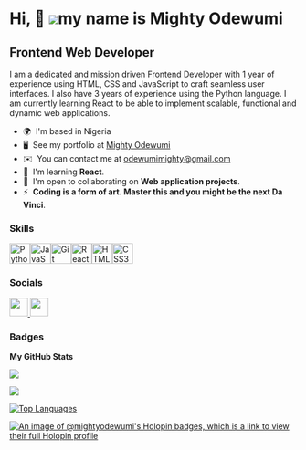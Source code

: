 Hi, 👋 ![](https://user-images.githubusercontent.com/18350557/176309783-0785949b-9127-417c-8b55-ab5a4333674e.gif)my name is Mighty Odewumi
======================================================================================================================================

Frontend Web Developer
----------------------

I am a dedicated and mission driven Frontend Developer with 1 year of experience using HTML, CSS and JavaScript to craft seamless user interfaces. I also have 3 years of experience using the Python language. I am currently learning React to be able to implement scalable, functional and dynamic web applications.

* 🌍  I'm based in Nigeria
* 🖥️  See my portfolio at [Mighty Odewumi](http://mighty-odewumi.w3spaces.com/portfolio-pdagl.html)
* ✉️  You can contact me at [odewumimighty@gmail.com](mailto:odewumimighty@gmail.com)
* 🧠  I'm learning **React**.
* 🤝  I'm open to collaborating on **Web application projects**.
* ⚡  **Coding is a form of art. Master this and you might be the next Da Vinci**.

### Skills


<p align="left">
<a href="https://www.python.org/" target="_blank" rel="noreferrer"><img src="https://raw.githubusercontent.com/danielcranney/readme-generator/main/public/icons/skills/python-colored.svg" width="36" height="36" alt="Python" /></a><a href="https://developer.mozilla.org/en-US/docs/Web/JavaScript" target="_blank" rel="noreferrer"><img src="https://raw.githubusercontent.com/danielcranney/readme-generator/main/public/icons/skills/javascript-colored.svg" width="36" height="36" alt="JavaScript" /></a><a href="https://git-scm.com/" target="_blank" rel="noreferrer"><img src="https://raw.githubusercontent.com/danielcranney/readme-generator/main/public/icons/skills/git-colored.svg" width="36" height="36" alt="Git" /></a><a href="https://reactjs.org/" target="_blank" rel="noreferrer"><img src="https://raw.githubusercontent.com/danielcranney/readme-generator/main/public/icons/skills/react-colored.svg" width="36" height="36" alt="React" /></a><a href="https://developer.mozilla.org/en-US/docs/Glossary/HTML5" target="_blank" rel="noreferrer"><img src="https://raw.githubusercontent.com/danielcranney/readme-generator/main/public/icons/skills/html5-colored.svg" width="36" height="36" alt="HTML5" /></a><a href="https://www.w3.org/TR/CSS/#css" target="_blank" rel="noreferrer"><img src="https://raw.githubusercontent.com/danielcranney/readme-generator/main/public/icons/skills/css3-colored.svg" width="36" height="36" alt="CSS3" /></a>
</p>


### Socials

<p align="left"> <a href="https://www.github.com/mighty-odewumi" target="_blank" rel="noreferrer"> <picture> <source media="(prefers-color-scheme: dark)" srcset="https://raw.githubusercontent.com/danielcranney/readme-generator/main/public/icons/socials/github-dark.svg" /> <source media="(prefers-color-scheme: light)" srcset="https://raw.githubusercontent.com/danielcranney/readme-generator/main/public/icons/socials/github.svg" /> <img src="https://raw.githubusercontent.com/danielcranney/readme-generator/main/public/icons/socials/github.svg" width="32" height="32" /> </picture> </a> <a href="https://www.linkedin.com/in/mighty-odewumi-843a59263" target="_blank" rel="noreferrer"> <picture> <source media="(prefers-color-scheme: dark)" srcset="https://raw.githubusercontent.com/danielcranney/readme-generator/main/public/icons/socials/linkedin-dark.svg" /> <source media="(prefers-color-scheme: light)" srcset="https://raw.githubusercontent.com/danielcranney/readme-generator/main/public/icons/socials/linkedin.svg" /> <img src="https://raw.githubusercontent.com/danielcranney/readme-generator/main/public/icons/socials/linkedin.svg" width="32" height="32" /> </picture> </a></p>

### Badges

<b>My GitHub Stats</b>

<a href="http://www.github.com/mighty-odewumi"><img src="https://github-readme-stats.vercel.app/api?username=mighty-odewumi&show_icons=true&hide=&count_private=true&title_color=0891b2&text_color=ffffff&icon_color=0891b2&bg_color=1c1917&hide_border=true&show_icons=true" /></a>

<a href="http://www.github.com/mighty-odewumi"><img src="https://github-readme-streak-stats.herokuapp.com/?user=mighty-odewumi&stroke=ffffff&background=1c1917&ring=0891b2&fire=0891b2&currStreakNum=ffffff&currStreakLabel=0891b2&sideNums=ffffff&sideLabels=ffffff&dates=ffffff&hide_border=true" /></a>

<a href="https://github.com/mighty-odewumi" align="left"><img src="https://github-readme-stats.vercel.app/api/top-langs/?username=mighty-odewumi&layout=compact&langs_count=4&title_color=0891b2&text_color=ffffff&icon_color=0891b2&bg_color=1c1917&hide_border=false&locale=en&custom_title=Top%20%Languages" alt="Top Languages" /></a>

[![An image of @mightyodewumi's Holopin badges, which is a link to view their full Holopin profile](https://holopin.me/mightyodewumi)](https://holopin.io/@mightyodewumi)

<!-- <b>Top Repositories</b>

<div width="100%" align="center"><a href="https://github.com/mighty-odewumi/elements-app" align="left"><img align="left" width="45%" src="https://github-readme-stats.vercel.app/api/pin/?username=mighty-odewumi&repo=elements-app&title_color=0891b2&text_color=ffffff&icon_color=0891b2&bg_color=1c1917&hide_border=true&locale=en" /></a><a href="https://github.com/mighty-odewumi/react-project-9" align="right"><img align="right" width="45%" src="https://github-readme-stats.vercel.app/api/pin/?username=mighty-odewumi&repo=react-project-9&title_color=0891b2&text_color=ffffff&icon_color=0891b2&bg_color=1c1917&hide_border=true&locale=en" /></a></div><br /><br /><br /><br /><br /><br /><br /> -->

<!-- <br /><br /><br /><br /><br /> -->

<!-- <div width="100%" align="center"><a href="https://github.com/mighty-odewumi/switcheroo-image-gallery" align="left"><img align="left" width="45%" src="https://github-readme-stats.vercel.app/api/pin/?username=mighty-odewumi&repo=switcheroo-image-gallery&title_color=0891b2&text_color=ffffff&icon_color=0891b2&bg_color=1c1917&hide_border=true&locale=en" /></a><a href="https://github.com/mighty-odewumi/react-project-8" align="right"><img align="right" width="45%" src="https://github-readme-stats.vercel.app/api/pin/?username=mighty-odewumi&repo=react-project-8&title_color=0891b2&text_color=ffffff&icon_color=0891b2&bg_color=1c1917&hide_border=true&locale=en" /></a></div>
-->

